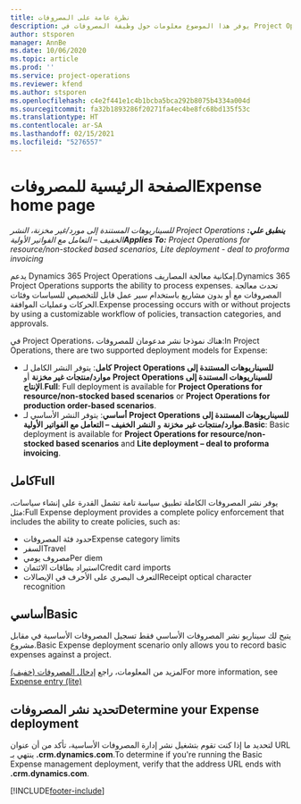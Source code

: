 ```yaml
---
title: نظرة عامة على المصروفات
description: يوفر هذا الموضوع معلومات حول وظيفة المصروفات في Project Operations.
author: stsporen
manager: AnnBe
ms.date: 10/06/2020
ms.topic: article
ms.prod: ''
ms.service: project-operations
ms.reviewer: kfend
ms.author: stsporen
ms.openlocfilehash: c4e2f441e1c4b1bcba5bca292b8075b4334a004d
ms.sourcegitcommit: fa32b1893286f20271fa4ec4be8fc68bd135f53c
ms.translationtype: HT
ms.contentlocale: ar-SA
ms.lasthandoff: 02/15/2021
ms.locfileid: "5276557"
---
```

# <a name="expense-home-page"></a><span data-ttu-id="e84d8-103">الصفحة الرئيسية للمصروفات</span><span class="sxs-lookup"><span data-stu-id="e84d8-103">Expense home page</span></span>

<span data-ttu-id="e84d8-104">_**ينطبق علي:** ‏‫Project Operations للسيناريوهات المستندة إلى مورد/غير مخزنة‬، ‏‫النشر الخفيف – التعامل مع الفواتير الأولية‬_</span><span class="sxs-lookup"><span data-stu-id="e84d8-104">_**Applies To:** Project Operations for resource/non-stocked based scenarios, Lite deployment - deal to proforma invoicing_</span></span>


<span data-ttu-id="e84d8-105">يدعم Dynamics 365 Project Operations إمكانية معالجة المصاريف.</span><span class="sxs-lookup"><span data-stu-id="e84d8-105">Dynamics 365 Project Operations supports the ability to process expenses.</span></span> <span data-ttu-id="e84d8-106">تحدث معالجة المصروفات مع أو بدون مشاريع باستخدام سير عمل قابل للتخصيص للسياسات وفئات الحركات وعمليات الموافقة.</span><span class="sxs-lookup"><span data-stu-id="e84d8-106">Expense processing occurs with or without projects by using a customizable workflow of policies, transaction categories, and approvals.</span></span>

<span data-ttu-id="e84d8-107">في Project Operations، هناك نموذجا نشر مدعومان للمصروفات:</span><span class="sxs-lookup"><span data-stu-id="e84d8-107">In Project Operations, there are two supported deployment models for Expense:</span></span> 

- <span data-ttu-id="e84d8-108">**كامل**: يتوفر النشر الكامل لـ **Project Operations للسيناريوهات المستندة إلى موارد/منتجات غير مخزنة‬** أو **Project Operations للسيناريوهات المستندة إلى الإنتاج‬**.</span><span class="sxs-lookup"><span data-stu-id="e84d8-108">**Full**: Full deployment is available for **Project Operations for resource/non-stocked based scenarios** or **Project Operations for production order-based scenarios**.</span></span>
- <span data-ttu-id="e84d8-109">**أساسي**: يتوفر النشر الأساسي لـ **Project Operations للسيناريوهات المستندة إلى موارد/منتجات غير مخزنة** و **النشر الخفيف – التعامل مع الفواتير الأولية**.</span><span class="sxs-lookup"><span data-stu-id="e84d8-109">**Basic**: Basic deployment is available for **Project Operations for resource/non-stocked based scenarios** and **Lite deployment – deal to proforma invoicing**.</span></span>

## <a name="full"></a><span data-ttu-id="e84d8-110">كامل</span><span class="sxs-lookup"><span data-stu-id="e84d8-110">Full</span></span> 
<span data-ttu-id="e84d8-111">يوفر نشر المصروفات الكاملة تطبيق سياسة تامة تشمل القدرة على إنشاء سياسات، مثل:</span><span class="sxs-lookup"><span data-stu-id="e84d8-111">Full Expense deployment provides a complete policy enforcement that includes the ability to create policies, such as:</span></span>

  - <span data-ttu-id="e84d8-112">حدود فئة المصروفات</span><span class="sxs-lookup"><span data-stu-id="e84d8-112">Expense category limits</span></span>
  - <span data-ttu-id="e84d8-113">السفر</span><span class="sxs-lookup"><span data-stu-id="e84d8-113">Travel</span></span>
  - <span data-ttu-id="e84d8-114">مصروف يومي</span><span class="sxs-lookup"><span data-stu-id="e84d8-114">Per diem</span></span>
  - <span data-ttu-id="e84d8-115">استيراد بطاقات الائتمان</span><span class="sxs-lookup"><span data-stu-id="e84d8-115">Credit card imports</span></span>
  - <span data-ttu-id="e84d8-116">التعرف البصري على الأحرف في الإيصالات</span><span class="sxs-lookup"><span data-stu-id="e84d8-116">Receipt optical character recognition</span></span>

## <a name="basic"></a><span data-ttu-id="e84d8-117">أساسي</span><span class="sxs-lookup"><span data-stu-id="e84d8-117">Basic</span></span> 
<span data-ttu-id="e84d8-118">يتيح لك سيناريو نشر المصروفات الأساسي فقط تسجيل المصروفات الأساسية في مقابل مشروع.</span><span class="sxs-lookup"><span data-stu-id="e84d8-118">Basic Expense deployment scenario only allows you to record basic expenses against a project.</span></span> 

<span data-ttu-id="e84d8-119">لمزيد من المعلومات، راجع [إدخال المصروفات (خفيف)](basic-expense.md)</span><span class="sxs-lookup"><span data-stu-id="e84d8-119">For more information, see [Expense entry (lite)](basic-expense.md)</span></span>

## <a name="determine-your-expense-deployment"></a><span data-ttu-id="e84d8-120">تحديد نشر المصروفات</span><span class="sxs-lookup"><span data-stu-id="e84d8-120">Determine your Expense deployment</span></span>
<span data-ttu-id="e84d8-121">لتحديد ما إذا كنت تقوم بتشغيل نشر إدارة المصروفات الأساسية، تأكد من أن عنوان URL ينتهي بـ **.crm.dynamics.com**.</span><span class="sxs-lookup"><span data-stu-id="e84d8-121">To determine if you're running the Basic Expense management deployment, verify that the address URL ends with **.crm.dynamics.com**.</span></span> 


[!INCLUDE[footer-include](../includes/footer-banner.md)]